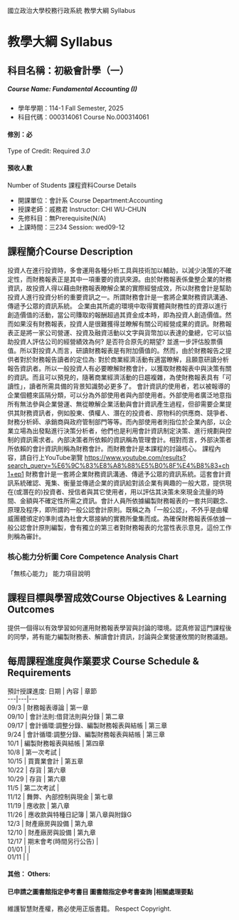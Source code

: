 國立政治大學校務行政系統 教學大綱 Syllabus
# 教學大綱 Syllabus
##  科目名稱：初級會計學（一）
#####  Course Name: Fundamental Accounting (I)
  * 學年學期：114-1 Fall Semester, 2025 
  * 科目代碼：000314061 Course No.000314061
#### 修別：必
Type of Credit: Required 
_3.0_
#### 預收人數
Number of Students
課程資料Course Details
  * 開課單位：會計系 Course Department:Accounting 
  * 授課老師：戚務君 Instructor: CHI WU-CHUN 
  * 先修科目：無Prerequisite(N/A)
  * 上課時間：三234 Session: wed09-12
##  課程簡介Course Description
投資人在進行投資時，多會運用各種分析工具與技術加以輔助，以減少決策的不確定性，而財務報表正是其中一項重要的資訊來源。由於財務報表係彙整企業的財務資訊，故投資人得以藉由財務報表瞭解企業的實際經營成效，所以財務會計是幫助投資人進行投資分析的重要資訊之一。所謂財務會計是一套將企業財務資訊溝通、傳遞予公眾的資訊系統。
企業由其所處的環境中取得實體與財務性的資源以進行創造價值的活動，當公司賺取的報酬超過其資金成本時，即為投資人創造價值。然而如果沒有財務報表，投資人是很難獲得並瞭解有關公司經營成果的資訊。財務報表正是將一家公司營運、投資及融資活動以文字與貨幣加以表達的彙總，它可以協助投資人評估公司的經營績效為何? 是否符合原先的期望? 並進一步評估股票價值。所以對投資人而言，研讀財務報表是有附加價值的。然而，由於財務報告之提供者對於財務報告讀者的定位為: 對於商業經濟活動有適當瞭解，且願意研讀分析報告資訊者。所以一般投資人有必要瞭解財務會計，以獲取財務報表中與決策有關的資訊。而且可以預見的，隨著商業經濟活動的日趨複雜，為使財務報表具有「可讀性」，讀者所需具備的背景知識勢必更多了。
會計資訊的使用者，若以被報導的企業個體來區隔分類，可以分為外部使用者與內部使用者。外部使用者廣泛地意指所有無法參與企業營運、無從瞭解企業活動與會計資訊產生過程，但卻需要企業提供其財務資訊者，例如股東、債權人、潛在的投資者、原物料的供應商、競爭者、財務分析師、承銷商與政府管制部門等等。而內部使用者則指位於企業內部，以企業立場為出發點進行決策分析者，他們也是利用會計資訊制定決策、進行規劃與控制的資訊需求者。內部決策者所依賴的資訊稱為管理會計。相對而言，外部決策者所依賴的會計資訊則稱為財務會計。而財務會計是本課程的討論核心。
課程內容，請自行上YouTube瀏覽 
https://www.youtube.com/results?search_query=%E6%9C%83%E8%A8%88%E5%B0%8F%E4%B8%83+ch1+ep1
財務會計是一套將企業財務資訊溝通、傳遞予公眾的資訊系統。這套會計資訊系統確認、蒐集、衡量並傳遞企業的資訊給對該企業有興趣的一般大眾，提供現在(或潛在的)投資者、授信者與其它使用者，用以評估其決策未來現金流量的時間、金額與不確定性所需之資訊。會計人員所依據編製財務報表的一套共同觀念、原理及程序，即所謂的一般公認會計原則。既稱之為「一般公認」，不外乎是由權威團體頒定的準則或為社會大眾接納的實務所彙集而成。為確保財務報表係依據一般公認會計原則編製，會有獨立的第三者對財務報表的允當性表示意見，這份工作則稱為審計。
###  核心能力分析圖 Core Competence Analysis Chart
「無核心能力」 
能力項目說明
##  課程目標與學習成效Course Objectives & Learning Outcomes 
提供一個得以有效學習如何運用財務報表學習與討論的環境。認真修習這門課程後的同學，將有能力編製財務表、解讀會計資訊，討論與企業營運攸關的財務議題。
##  每周課程進度與作業要求 Course Schedule & Requirements
預計授課進度:
日期 |  內容 |  章節  
---|---|---  
09/3 |  財務報表導論 |  第一章  
09/10 |  會計法則:借貸法則與分錄 |  第二章  
09/17 |  會計循環:調整分錄、編製財務報表與結帳 |  第三章  
9/24 |  會計循環:調整分錄、編製財務報表與結帳 |  第三章  
10/1 |  編製財務報表與結帳 |  第四章  
10/8 |  第一次考試 |   
10/15 |  買賣業會計 |  第五章  
10/22 |  存貨 |  第六章  
10/29 |  存貨 |  第六章  
11/5 |  第二次考試 |   
11/12 |  舞弊、內部控制與現金 |  第七章  
11/19 |  應收款 |  第八章  
11/26 |  應收款與特種日記簿 |  第八章與附錄G  
12/3 |  財產廠房與設備 |  第九章  
12/10 |  財產廠房與設備 |  第九章  
12/17 |  期末會考(時間另行公告) |   
01/01 |  |   
01/11 |  |   
####  其他： Others:
####  已申請之圖書館指定參考書目  圖書館指定參考書查詢 |相關處理要點
維護智慧財產權，務必使用正版書籍。 Respect Copyright.